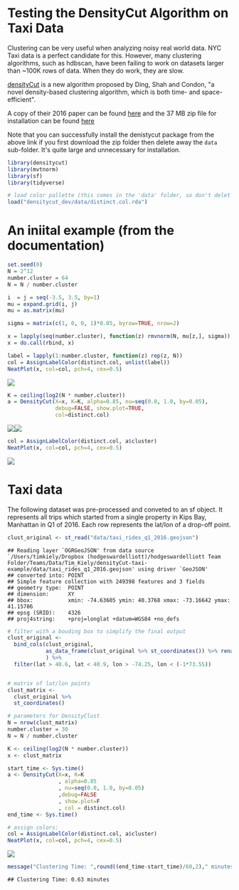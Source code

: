 Testing the DensityCut Algorithm on Taxi Data
================

Clustering can be very useful when analyzing noisy real world data. NYC Taxi data is a perfect candidate for this. However, many clustering algorithms, such as hdbscan, have been failing to work on datasets larger than ~100K rows of data. When they do work, they are slow.

[densityCut](https://www.ncbi.nlm.nih.gov/pubmed/27153661) is a new algorithm proposed by Ding, Shah and Condon, "a novel density-based clustering algorithm, which is both time- and space-efficient".

A copy of their 2016 paper can be found [here](https://www.ncbi.nlm.nih.gov/pubmed/27153661) and the 37 MB zip file for installation can be found [here](https://bitbucket.org/jerry00/densitycut_dev)

Note that you can successfully install the denistycut package from the above link if you first download the zip folder then delete away the `data` sub-folder. It's quite large and unnecessary for installation.

``` r
library(densitycut)
library(mvtnorm)
library(sf)
library(tidyverse)

# load color pallette (this comes in the 'data' folder, so don't delet it):
load("densitycut_dev/data/distinct.col.rda")
```

An iniital example (from the documentation)
===========================================

``` r
set.seed(0)
N = 2^12
number.cluster = 64
N = N / number.cluster

i  = j = seq(-3.5, 3.5, by=1)
mu = expand.grid(i, j)
mu = as.matrix(mu)

sigma = matrix(c(1, 0, 0, 1)*0.05, byrow=TRUE, nrow=2)

x = lapply(seq(number.cluster), function(z) rmvnorm(N, mu[z,], sigma))
x = do.call(rbind, x)

label = lapply(1:number.cluster, function(z) rep(z, N))
col = AssignLabelColor(distinct.col, unlist(label))
NeatPlot(x, col=col, pch=4, cex=0.5)
```

![](README_files/figure-markdown_github/unnamed-chunk-2-1.png)

``` r
K = ceiling(log2(N * number.cluster))
a = DensityCut(X=x, K=K, alpha=0.85, nu=seq(0.0, 1.0, by=0.05),
               debug=FALSE, show.plot=TRUE,
               col=distinct.col)
```

![](README_files/figure-markdown_github/unnamed-chunk-2-2.png)![](README_files/figure-markdown_github/unnamed-chunk-2-3.png)

``` r
col = AssignLabelColor(distinct.col, a$cluster)
NeatPlot(x, col=col, pch=4, cex=0.5)
```

![](README_files/figure-markdown_github/unnamed-chunk-2-4.png)

Taxi data
=========

The following dataset was pre-processed and conveted to an sf object. It represents all trips which started from a single property in Kips Bay, Manhattan in Q1 of 2016. Each row represents the lat/lon of a drop-off point.

``` r
clust_original <- st_read("data/taxi_rides_q1_2016.geojson")
```

    ## Reading layer `OGRGeoJSON' from data source `/Users/timkiely/Dropbox (hodgeswardelliott)/hodgeswardelliott Team Folder/Teams/Data/Tim_Kiely/densityCut-taxi-example/data/taxi_rides_q1_2016.geojson' using driver `GeoJSON'
    ## converted into: POINT
    ## Simple feature collection with 249398 features and 3 fields
    ## geometry type:  POINT
    ## dimension:      XY
    ## bbox:           xmin: -74.63605 ymin: 40.3768 xmax: -73.16642 ymax: 41.15786
    ## epsg (SRID):    4326
    ## proj4string:    +proj=longlat +datum=WGS84 +no_defs

``` r
# filter with a bouding box to simplify the final output 
clust_original <- 
  bind_cols(clust_original,
            as_data_frame(clust_original %>% st_coordinates()) %>% rename("lon"=X,"lat"=Y)
            ) %>% 
  filter(lat > 40.6, lat < 40.9, lon > -74.25, lon < (-1*73.55))


# matrix of lat/lon points
clust_matrix <-
  clust_original %>% 
  st_coordinates()

# parameters for DensityClust
N = nrow(clust_matrix)
number.cluster = 30
N = N / number.cluster

K <- ceiling(log2(N * number.cluster))
x <- clust_matrix

start_time <- Sys.time()
a <- DensityCut(X=x, K=K
                , alpha=0.85
                , nu=seq(0.0, 1.0, by=0.05)
                ,debug=FALSE
                , show.plot=F
                , col = distinct.col)
end_time <- Sys.time()

# assign colors:
col = AssignLabelColor(distinct.col, a$cluster)
NeatPlot(x, col=col, pch=4, cex=0.5)
```

![](README_files/figure-markdown_github/unnamed-chunk-3-1.png)

``` r
message("Clustering Time: ",round((end_time-start_time)/60,2)," minutes")
```

    ## Clustering Time: 0.63 minutes
